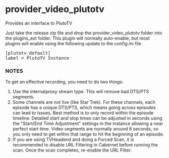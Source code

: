 # provider_video_plutotv
Provides an interface to PlutoTV

Just take the release zip file and drop the provider_video_plutotv folder into the plugins_ext folder. This plugin will normally auto-enable, but most plugins will enable using the following update to the config.ini file
<pre>
[plutotv_default]
label = PlutoTV Instance
</pre>

### NOTES
To get an effective recording, you need to do two things:
1. Use the internalproxy stream type.  This will remove bad DTS/PTS segments.
2. Some channels are not live (like Star Trek). For these channels, each episode has a unique DTS/PTS, which means going across episodes can lead to issues.  Best method is to only record within the episode timeline.  Detailed start and stop times can be adjusted in seconds using the "Start/End Time Adjustment" settings in the instance allowing a near perfect start time.  Video segments are normally around 6 seconds, so you only need to get within that range to hit the beginning of an episode.
3. If you are using TVHeadend and doing a Forced Scan, it is recommended to disable URL Filtering in Cabernet before running the scan.  Once the scan completes, re-enable the URL Filter.

